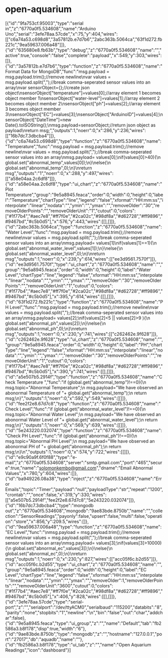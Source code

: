 # open-aquarium

[{"id":"9fa753cf.95003","type":"serial in","z":"6770a0f5.534608","name":"Arduino Uno","serial":"3efe78aa.57cde","x":75,"y":404,"wires":[["c6a74a53.c698d8","3a57812b.e7d7b6","2abc363b.5064ca","63f1d272.fb221c","9ea59637.006a48"]]},{"id":"635680e8.fb63b","type":"debug","z":"6770a0f5.534608","name":"","active":true,"console":"false","complete":"payload","x":549,"y":303,"wires":[]},{"id":"3a57812b.e7d7b6","type":"function","z":"6770a0f5.534608","name":"Format Data for MongoDB","func":"msg.payload = msg.payload.trim();//remove newline\nvar values = msg.payload.split(\",\");//break comma-seperated sensor values into an array\nvar sensorObject={};//create json object\nsensorObject[\"temperature\"]=values[0];//array element 1 becomes object member 1\nsensorObject[\"water-level\"]=values[1];//array element 2 becomes object member 2\nsensorObject[\"ph\"]=values[2];//array element 3 becomes object member 3\nsensorObject[\"EC\"]=values[3];\nsensorObject[\"ArduinoID\"]=values[4];\nsensorObject[\"DateTime\"]=new Date().toISOString();\nmsg.payload=sensorObject;//return json object as payload\nreturn msg;","outputs":1,"noerr":0,"x":286,"y":236,"wires":[["16b7dc7.3dbcba4"]]},{"id":"c6a74a53.c698d8","type":"function","z":"6770a0f5.534608","name":"Temperature","func":"msg.payload = msg.payload.trim();//remove newline\nvar values = msg.payload.split(\",\");//break comma-seperated sensor values into an array\nmsg.payload= values[0];\nif(values[0]>40){\n    global.set(\"abnormal_temp\",values[0]);\n}\nelse{\n    global.set(\"abnormal_temp\",0);\n}\nreturn msg","outputs":"1","noerr":0,"x":288,"y":497,"wires":[["a58e04aa.2c6df8"]]},{"id":"a58e04aa.2c6df8","type":"ui_chart","z":"6770a0f5.534608","name":"Plot Temperature","group":"9e5a8945.feaca","order":0,"width":0,"height":0,"label":"Temperature","chartType":"line","legend":"false","xformat":"HH:mm:ss","interpolate":"linear","nodata":"","ymin":"","ymax":"","removeOlder":"30","removeOlderPoints":"","removeOlderUnit":"1","cutout":0,"colors":["#1f77b4","#aec7e8","#ff7f0e","#2ca02c","#98df8a","#d62728","#ff9896","#9467bd","#c5b0d5"],"x":576,"y":443,"wires":[[],[]]},{"id":"2abc363b.5064ca","type":"function","z":"6770a0f5.534608","name":"Water Level","func":"msg.payload = msg.payload.trim();//remove newline\nvar values = msg.payload.split(\",\");//break comma-seperated sensor values into an array\nmsg.payload= values[1]\nif(values[1]==1){\n    global.set(\"abnormal_water_level\",values[1]);\n}\nelse{\n    global.set(\"abnormal_water_level\",0);\n}\nreturn msg","outputs":1,"noerr":0,"x":239,"y":614,"wires":[["ee3d9561.7570f"]]},{"id":"ee3d9561.7570f","type":"ui_chart","z":"6770a0f5.534608","name":"","group":"9e5a8945.feaca","order":0,"width":0,"height":0,"label":"Water Level","chartType":"line","legend":"false","xformat":"HH:mm:ss","interpolate":"linear","nodata":"","ymin":"","ymax":"","removeOlder":"30","removeOlderPoints":"","removeOlderUnit":"1","cutout":0,"colors":["#1f77b4","#aec7e8","#ff7f0e","#2ca02c","#98df8a","#d62728","#ff9896","#9467bd","#c5b0d5"],"x":395,"y":614,"wires":[[],[]]},{"id":"63f1d272.fb221c","type":"function","z":"6770a0f5.534608","name":"PH Level","func":"msg.payload = msg.payload.trim();//remove newline\nvar values = msg.payload.split(\",\");//break comma-seperated sensor values into an array\nmsg.payload= values[2];\nif(values[2]<5 || values[2]>9 ){\n    global.set(\"abnormal_ph\",values[2]);\n}\nelse{\n    global.set(\"abnormal_ph\",0);\n}\nreturn msg","outputs":1,"noerr":0,"x":230,"y":741,"wires":[["c262462e.9f628"]]},{"id":"c262462e.9f628","type":"ui_chart","z":"6770a0f5.534608","name":"","group":"9e5a8945.feaca","order":0,"width":0,"height":0,"label":"PH","chartType":"line","legend":"false","xformat":"HH:mm:ss","interpolate":"linear","nodata":"","ymin":"","ymax":"","removeOlder":"30","removeOlderPoints":"","removeOlderUnit":"1","cutout":0,"colors":["#1f77b4","#aec7e8","#ff7f0e","#2ca02c","#98df8a","#d62728","#ff9896","#9467bd","#c5b0d5"],"x":390,"y":741,"wires":[[],[]]},{"id":"a5e507b5.2914f","type":"function","z":"6770a0f5.534608","name":"Check Temperature ","func":"if (global.get(\"abnormal_temp\")!==0){\n    msg.topic=\"Abnormal Temperature\";\n    msg.payload=\"We have observed an abonormal Temperature of \"+ global.get(\"abnormal_temp\");\n    return msg;\n}","outputs":1,"noerr":0,"x":592,"y":549,"wires":[[]]},{"id":"fee2f2e8.67d7c8","type":"function","z":"6770a0f5.534608","name":"Check Level","func":"if (global.get(\"abnormal_water_level\")!==0){\n    msg.topic=\"Abnormal Water Level\";\n    msg.payload=\"We have observed an abonormal Water Level of \"+ global.get(\"abnormal_water_level\");\n    return msg;\n}","outputs":1,"noerr":0,"x":569,"y":639,"wires":[[]]},{"id":"5e243220.032074","type":"function","z":"6770a0f5.534608","name":"Check PH Level","func":"if (global.get(\"abnormal_ph\")!==0){\n    msg.topic=\"Abnormal PH Level\";\n    msg.payload=\"We have observed an abonormal PH of \"+ global.get(\"abnormal_ph\");\n    return msg;\n}\n","outputs":1,"noerr":0,"x":574,"y":722,"wires":[[]]},{"id":"e9c90a9f.6f0f88","type":"e-mail","z":"6770a0f5.534608","server":"smtp.gmail.com","port":"465","secure":true,"name":"solomonkembo@gmail.com","dname":"Email Abnormal Values","x":780,"y":604,"wires":[]},{"id":"ba949226.08a38","type":"inject","z":"6770a0f5.534608","name":"Error Emails","topic":"Timer","payload":"null","payloadType":"str","repeat":"1200","crontab":"","once":false,"x":319,"y":330,"wires":[["a5e507b5.2914f","fee2f2e8.67d7c8","5e243220.032074"]]},{"id":"16b7dc7.3dbcba4","type":"mongodb out","z":"6770a0f5.534608","mongodb":"9ae83bde.8750b","name":"","collection":"SensorReadings","payonly":false,"upsert":false,"multi":false,"operation":"store","x":856,"y":209.5,"wires":[]},{"id":"9ea59637.006a48","type":"function","z":"6770a0f5.534608","name":"EC Level","func":"\nmsg.payload = msg.payload.trim();//remove newline\nvar values = msg.payload.split(\",\");//break comma-seperated sensor values into an array\nmsg.payload= values[3];\nif(values[3]>10000){\n    global.set(\"abnormal_ec\",values[3]);\n}\nelse{\n    global.set(\"abnormal_ec\",0);\n}\nreturn msg","outputs":1,"noerr":0,"x":230,"y":827,"wires":[["acc05f6c.b2d55"]]},{"id":"acc05f6c.b2d55","type":"ui_chart","z":"6770a0f5.534608","name":"","group":"9e5a8945.feaca","order":0,"width":0,"height":0,"label":"EC Level","chartType":"line","legend":"false","xformat":"HH:mm:ss","interpolate":"linear","nodata":"","ymin":"","ymax":"","removeOlder":1,"removeOlderPoints":"","removeOlderUnit":"3600","cutout":0,"colors":["#1f77b4","#aec7e8","#ff7f0e","#2ca02c","#98df8a","#d62728","#ff9896","#9467bd","#c5b0d5"],"x":406,"y":828,"wires":[[],[]]},{"id":"3efe78aa.57cde","type":"serial-port","z":"","serialport":"/dev/ttyACM0","serialbaud":"115200","databits":"8","parity":"none","stopbits":"1","newline":"\\n","bin":"false","out":"char","addchar":false},{"id":"9e5a8945.feaca","type":"ui_group","z":"","name":"Default","tab":"fb2586a3.b8f178","disp":true,"width":"6"},{"id":"9ae83bde.8750b","type":"mongodb","z":"","hostname":"127.0.0.1","port":"27017","db":"aquadb","name":""},{"id":"fb2586a3.b8f178","type":"ui_tab","z":"","name":"Open Aquarium Readings","icon":"dashboard"}]
